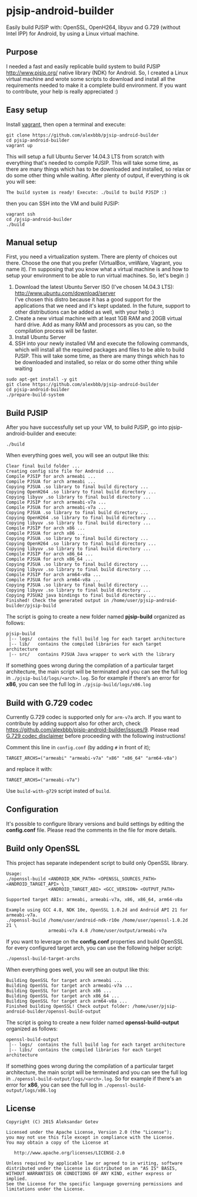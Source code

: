 # pjsip-android-builder
Easily build PJSIP with: OpenSSL, OpenH264, libyuv and G.729 (without Intel IPP) for Android, by using a Linux virtual machine.

## Purpose
I needed a fast and easily replicable build system to build PJSIP http://www.pjsip.org/ native library (NDK) for Android. So, I created a Linux virtual machine and wrote some scripts to download and install all the requirements needed to make it a complete build environment.
If you want to contribute, your help is really appreciated :)

## Easy setup
Install [vagrant](https://www.vagrantup.com/), then open a terminal and execute:
```
git clone https://github.com/alexbbb/pjsip-android-builder
cd pjsip-android-builder
vagrant up
```
This will setup a full Ubuntu Server 14.04.3 LTS from scratch with everything that's needed to compile PJSIP. This will take some time, as there are many things which has to be downloaded and installed, so relax or do some other thing while waiting. After plenty of output, if everything is ok you will see:
```
The build system is ready! Execute: ./build to build PJSIP :)
```
then you can SSH into the VM and build PJSIP:
```
vagrant ssh
cd /pjsip-android-builder
./build
```

## Manual setup
First, you need a virtualization system. There are plenty of choices out there. Choose the one that you prefer (VirtualBox, vmWare, Vagrant, you name it). I'm supposing that you know what a virtual machine is and how to setup your environment to be able to run virtual machines. So, let's begin :)

1. Download the latest Ubuntu Server ISO (I've chosen 14.04.3 LTS): http://www.ubuntu.com/download/server <br>I've chosen this distro because it has a good support for the applications that we need and it's kept updated. In the future, support to other distributions can be added as well, with your help :)
2. Create a new virtual machine with at least 1GB RAM and 20GB virtual hard drive. Add as many RAM and processors as you can, so the compilation process will be faster.
3. Install Ubuntu Server
4. SSH into your newly installed VM and execute the following commands, which will install all the required packages and files to be able to build PJSIP. This will take some time, as there are many things which has to be downloaded and installed, so relax or do some other thing while waiting<br>
```
sudo apt-get install -y git
git clone https://github.com/alexbbb/pjsip-android-builder
cd pjsip-android-builder
./prepare-build-system
```

## Build PJSIP
After you have successfully set up your VM, to build PJSIP, go into pjsip-android-builder and execute:
```
./build
```
When everything goes well, you will see an output like this:
```
Clear final build folder ...
Creating config site file for Android ...
Compile PJSIP for arch armeabi ...
Compile PJSUA for arch armeabi ...
Copying PJSUA .so library to final build directory ...
Copying OpenH264 .so library to final build directory ...
Copying libyuv .so library to final build directory ...
Compile PJSIP for arch armeabi-v7a ...
Compile PJSUA for arch armeabi-v7a ...
Copying PJSUA .so library to final build directory ...
Copying OpenH264 .so library to final build directory ...
Copying libyuv .so library to final build directory ...
Compile PJSIP for arch x86 ...
Compile PJSUA for arch x86 ...
Copying PJSUA .so library to final build directory ...
Copying OpenH264 .so library to final build directory ...
Copying libyuv .so library to final build directory ...
Compile PJSIP for arch x86_64 ...
Compile PJSUA for arch x86_64 ...
Copying PJSUA .so library to final build directory ...
Copying libyuv .so library to final build directory ...
Compile PJSIP for arch arm64-v8a ...
Compile PJSUA for arch arm64-v8a ...
Copying PJSUA .so library to final build directory ...
Copying libyuv .so library to final build directory ...
Copying PJSUA2 java bindings to final build directory ...
Finished! Check the generated output in /home/user/pjsip-android-builder/pjsip-build
```

The script is going to create a new folder named <b>pjsip-build</b> organized as follows:
```
pjsip-build
 |-- logs/  contains the full build log for each target architecture
 |-- lib/   contains the compiled libraries for each target architecture
 |-- src/   contains PJSUA Java wrapper to work with the library
```
If something goes wrong during the compilation of a particular target architecture, the main script will be terminated and you can see the full log in `./pjsip-build/logs/<arch>.log`. So for example if there's an error for <b>x86</b>, you can see the full log in `./pjsip-build/logs/x86.log`

## Build with G.729 codec
Currently G.729 codec is supported only for `arm-v7a` arch. If you want to contribute by adding support also for other arch, check https://github.com/alexbbb/pjsip-android-builder/issues/9. Please read [G.729 codec disclaimer](https://github.com/alexbbb/pjsip-android-builder/blob/master/g729_patch/README.md) before proceeding with the following instructions!

Comment this line in `config.conf` (by adding `#` in front of it);
```
TARGET_ARCHS=("armeabi" "armeabi-v7a" "x86" "x86_64" "arm64-v8a")
```
and replace it with:
```
TARGET_ARCHS=("armeabi-v7a")
```

Use `build-with-g729` script insted of `build`.

## Configuration
It's possible to configure library versions and build settings by editing the <b>config.conf</b> file. Please read the comments in the file for more details.

## Build only OpenSSL
This project has separate independent script to build only OpenSSL library.
```
Usage:
./openssl-build <ANDROID_NDK_PATH> <OPENSSL_SOURCES_PATH> <ANDROID_TARGET_API> \
                <ANDROID_TARGET_ABI> <GCC_VERSION> <OUTPUT_PATH>

Supported target ABIs: armeabi, armeabi-v7a, x86, x86_64, arm64-v8a

Example using GCC 4.8, NDK 10e, OpenSSL 1.0.2d and Android API 21 for armeabi-v7a.
./openssl-build /home/user/android-ndk-r10e /home/user/openssl-1.0.2d 21 \
                armeabi-v7a 4.8 /home/user/output/armeabi-v7a
```
If you want to leverage on the <b>config.conf</b> properties and build OpenSSL for every configured target arch, you can use the following helper script:
```
./openssl-build-target-archs
```
When everything goes well, you will see an output like this:
```
Building OpenSSL for target arch armeabi ...
Building OpenSSL for target arch armeabi-v7a ...
Building OpenSSL for target arch x86 ...
Building OpenSSL for target arch x86_64 ...
Building OpenSSL for target arch arm64-v8a ...
Finished building OpenSSL! Check output folder: /home/user/pjsip-android-builder/openssl-build-output
```
The script is going to create a new folder named <b>openssl-build-output</b> organized as follows:
```
openssl-build-output
 |-- logs/  contains the full build log for each target architecture
 |-- libs/  contains the compiled libraries for each target architecture
```
If something goes wrong during the compilation of a particular target architecture, the main script will be terminated and you can see the full log in `./openssl-build-output/logs/<arch>.log`. So for example if there's an error for <b>x86</b>, you can see the full log in `./openssl-build-output/logs/x86.log`

## License

    Copyright (C) 2015 Aleksandar Gotev

    Licensed under the Apache License, Version 2.0 (the "License");
    you may not use this file except in compliance with the License.
    You may obtain a copy of the License at

       http://www.apache.org/licenses/LICENSE-2.0

    Unless required by applicable law or agreed to in writing, software
    distributed under the License is distributed on an "AS IS" BASIS,
    WITHOUT WARRANTIES OR CONDITIONS OF ANY KIND, either express or implied.
    See the License for the specific language governing permissions and
    limitations under the License.
